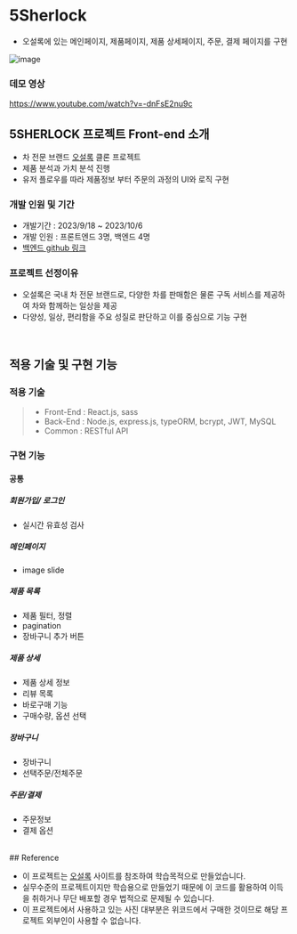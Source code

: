 # 5Sherlock

- 오설록에 있는 메인페이지, 제품페이지, 제품 상세페이지, 주문, 결제 페이지를 구현

![image](https://github.com/MakeRobin97/49-2nd-5Sherlock-frontend/assets/127472621/d12c6a5a-de16-4dd7-9070-2bddc8ae7f22)


### 데모 영상
https://www.youtube.com/watch?v=-dnFsE2nu9c

## 5SHERLOCK 프로젝트 Front-end 소개

- 차 전문 브랜드 [오설록](https://www.osulloc.com/) 클론 프로젝트
- 제품 분석과 가치 분석 진행
- 유저 플로우를 따라 제품정보 부터 주문의 과정의 UI와 로직 구현


  
### 개발 인원 및 기간

- 개발기간 : 2023/9/18 ~ 2023/10/6
- 개발 인원 : 프론트엔드 3명, 백엔드 4명
- [백엔드 github 링크](https://github.com/wecode-bootcamp-korea/49-2nd-5Sherlock-backend)

### 프로젝트 선정이유

- 오설록은 국내 차 전문 브랜드로, 다양한 차를 판매함은 물론 구독 서비스를 제공하여 차와 함께하는 일상을 제공
- 다양성, 일상, 편리함을 주요 성질로 판단하고 이를 중심으로 기능 구현



<br>

## 적용 기술 및 구현 기능

### 적용 기술

> - Front-End : React.js, sass
> - Back-End : Node.js, express.js, typeORM, bcrypt, JWT, MySQL
> - Common : RESTful API


### 구현 기능

#### 공통
##### 회원가입/ 로그인
- 실시간 유효성 검사

##### 메인페이지
- image slide

##### 제품 목록
- 제품 필터, 정렬
- pagination
- 장바구니 추가 버튼

##### 제품 상세
- 제품 상세 정보
- 리뷰 목록
- 바로구매 기능
- 구매수량, 옵션 선택

##### 장바구니
- 장바구니
- 선택주문/전체주문

##### 주문/결제
- 주문정보
- 결제 옵션

<br/>
## Reference

- 이 프로젝트는 [오설록](https://www.osulloc.com) 사이트를 참조하여 학습목적으로 만들었습니다.
- 실무수준의 프로젝트이지만 학습용으로 만들었기 때문에 이 코드를 활용하여 이득을 취하거나 무단 배포할 경우 법적으로 문제될 수 있습니다.
- 이 프로젝트에서 사용하고 있는 사진 대부분은 위코드에서 구매한 것이므로 해당 프로젝트 외부인이 사용할 수 없습니다.




